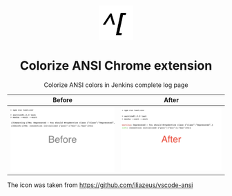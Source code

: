 <div align="center">

<a href="./images/icons/icon-128.png">
  <img
    height="80"
    width="80"
    alt="icon"
    src="./images/icons/icon-128.png"
  />
</a>

<h1>Colorize ANSI Chrome extension</h1>

<p>Colorize ANSI colors in Jenkins complete log page</p>

</div>

| Before | After
| ------ | ------ 
| ![Before](./images/before.png) | ![After](./images/after.png)

The icon was taken from https://github.com/iliazeus/vscode-ansi
